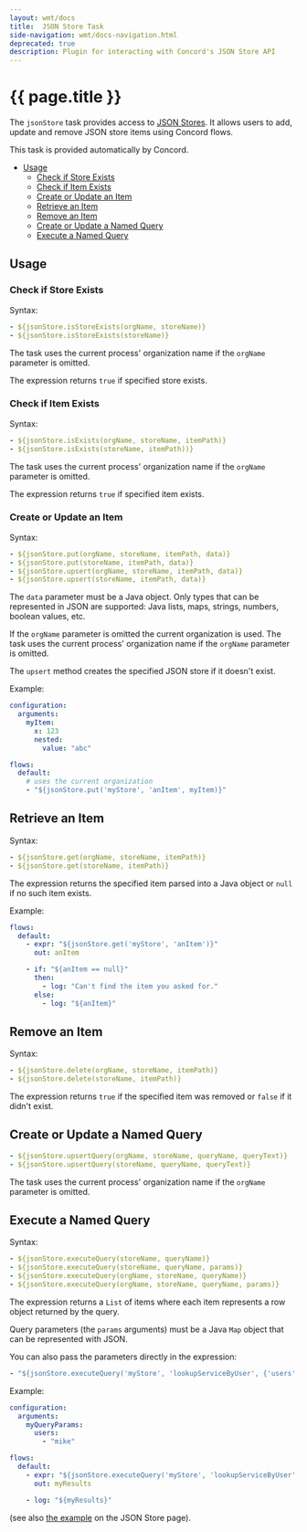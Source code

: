 ```yaml
---
layout: wmt/docs
title:  JSON Store Task
side-navigation: wmt/docs-navigation.html
deprecated: true
description: Plugin for interacting with Concord's JSON Store API
---
```


# {{ page.title }}

The `jsonStore` task provides access to [JSON Stores](../getting-started/json-store.html).
It allows users to add, update and remove JSON store items using Concord flows.

This task is provided automatically by Concord.

- [Usage](#usage)
  - [Check if Store Exists](#check-if-store-exists)
  - [Check if Item Exists](#check-if-item-exists)
  - [Create or Update an Item](#create-or-update-an-item)
  - [Retrieve an Item](#remove-an-item)
  - [Remove an Item](#remove-an-item)
  - [Create or Update a Named Query](#create-or-update-a-named-query)
  - [Execute a Named Query](#execute-a-named-query)

## Usage

### Check if Store Exists

Syntax:

```yaml
- ${jsonStore.isStoreExists(orgName, storeName)}
- ${jsonStore.isStoreExists(storeName)}
```

The task uses the current process' organization name if the `orgName` parameter
is omitted.

The expression returns `true` if specified store exists.

### Check if Item Exists

Syntax:

```yaml
- ${jsonStore.isExists(orgName, storeName, itemPath)}
- ${jsonStore.isExists(storeName, itemPath))}
```

The task uses the current process' organization name if the `orgName` parameter
is omitted. 

The expression returns `true` if specified item exists.

### Create or Update an Item

Syntax:

```yaml
- ${jsonStore.put(orgName, storeName, itemPath, data)}
- ${jsonStore.put(storeName, itemPath, data)}
- ${jsonStore.upsert(orgName, storeName, itemPath, data)}
- ${jsonStore.upsert(storeName, itemPath, data)}
```

The `data` parameter must be a Java object. Only types that can be represented
in JSON are supported: Java lists, maps, strings, numbers, boolean values, etc.

If the `orgName` parameter is omitted the current organization is used.
The task uses the current process' organization name if the `orgName` parameter
is omitted.

The `upsert` method creates the specified JSON store if it doesn't exist. 

Example:

```yaml
configuration:
  arguments:
    myItem:
      x: 123
      nested:
        value: "abc"

flows:
  default:
    # uses the current organization
    - "${jsonStore.put('myStore', 'anItem', myItem)}"
```

## Retrieve an Item

Syntax:

```yaml
- ${jsonStore.get(orgName, storeName, itemPath)}
- ${jsonStore.get(storeName, itemPath)}
```

The expression returns the specified item parsed into a Java object or `null`
if no such item exists.

Example:

```yaml
flows:
  default:
    - expr: "${jsonStore.get('myStore', 'anItem')}"
      out: anItem

    - if: "${anItem == null}"
      then:
        - log: "Can't find the item you asked for."
      else:
        - log: "${anItem}"
```

## Remove an Item

Syntax:

```yaml
- ${jsonStore.delete(orgName, storeName, itemPath)}
- ${jsonStore.delete(storeName, itemPath)}  
```

The expression returns `true` if the specified item was removed or `false` if
it didn't exist.

## Create or Update a Named Query

```yaml
- ${jsonStore.upsertQuery(orgName, storeName, queryName, queryText)}
- ${jsonStore.upsertQuery(storeName, queryName, queryText)}
```

The task uses the current process' organization name if the `orgName` parameter
is omitted.

## Execute a Named Query

Syntax:

```yaml
- ${jsonStore.executeQuery(storeName, queryName)}
- ${jsonStore.executeQuery(storeName, queryName, params)}
- ${jsonStore.executeQuery(orgName, storeName, queryName)}
- ${jsonStore.executeQuery(orgName, storeName, queryName, params)}
```

The expression returns a `List` of items where each item represents a row
object returned by the query.

Query parameters (the `params` arguments) must be a Java `Map` object that can
be represented with JSON.

You can also pass the parameters directly in the expression:

```yaml
- "${jsonStore.executeQuery('myStore', 'lookupServiceByUser', {'users': ['mike']})}"
```

Example:

```yaml
configuration:
  arguments:
    myQueryParams:
      users:
        - "mike"

flows:
  default:
    - expr: "${jsonStore.executeQuery('myStore', 'lookupServiceByUser', myQueryParams)}"
      out: myResults

    - log: "${myResults}"
```

(see also [the example](../getting-started/json-store.html#example) on the
JSON Store page).
